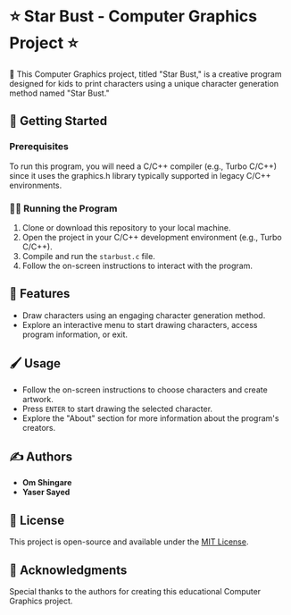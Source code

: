 # ⭐️ Star Bust - Computer Graphics Project ⭐️

🎨 This Computer Graphics project, titled "Star Bust," is a creative program designed for kids to print characters using a unique character generation method named "Star Bust."

## 🚀 Getting Started

### Prerequisites

To run this program, you will need a C/C++ compiler (e.g., Turbo C/C++) since it uses the graphics.h library typically supported in legacy C/C++ environments.

### 🏃‍♀️ Running the Program

1. Clone or download this repository to your local machine.
2. Open the project in your C/C++ development environment (e.g., Turbo C/C++).
3. Compile and run the `starbust.c` file.
4. Follow the on-screen instructions to interact with the program.

## 🌟 Features

- Draw characters using an engaging character generation method.
- Explore an interactive menu to start drawing characters, access program information, or exit.

## 🖌️ Usage

- Follow the on-screen instructions to choose characters and create artwork.
- Press `ENTER` to start drawing the selected character.
- Explore the "About" section for more information about the program's creators.

## ✍️ Authors

- **Om Shingare**
- **Yaser Sayed**

## 📜 License

This project is open-source and available under the [MIT License](LICENSE).

## 🙏 Acknowledgments

Special thanks to the authors for creating this educational Computer Graphics project.
